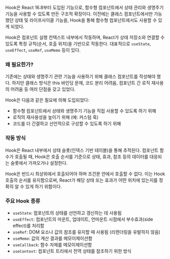 ---
---
Hook은 React 16.8부터 도입된 기능으로, 함수형 컴포넌트에서 상태 관리와 생명주기 기능을 사용할 수 있도록 만든 구조적 확장이다. 이전에는 클래스 컴포넌트에서만 가능했던 상태 및 라이프사이클 기능을, Hook을 통해 함수형 컴포넌트에서도 사용할 수 있게 되었다.

Hook은 컴포넌트 실행 컨텍스트 내부에서 작동하며, React가 상태 저장소와 연결할 수 있도록 특정 규칙(순서, 호출 위치)을 기반으로 작동한다. 대표적으로 `useState`, `useEffect`, `useRef`, `useMemo` 등이 있다.

### 왜 필요한가?

기존에는 상태와 생명주기 관련 기능을 사용하기 위해 클래스 컴포넌트를 작성해야 했다. 하지만 클래스 방식은 this 바인딩 문제, 코드 분리 어려움, 컴포넌트 간 로직 재사용의 어려움 등 여러 단점을 갖고 있었다.

Hook은 다음과 같은 필요에 의해 도입되었다:

- 함수형 컴포넌트에서 상태와 생명주기 기능을 직접 사용할 수 있도록 하기 위해
- 로직의 재사용성을 높이기 위해 (예: 커스텀 훅)
- 코드를 더 간결하고 선언적으로 구성할 수 있도록 하기 위해

### 작동 방식

Hook은 React 내부에서 상태 슬롯(인덱스 기반 테이블)을 통해 추적된다. 컴포넌트 함수가 호출될 때, Hook은 호출 순서를 기준으로 상태, 효과, 참조 등의 데이터를 대응되는 슬롯에서 가져오거나 설정한다.

Hook은 반드시 최상위에서 호출되어야 하며 조건문 안에서 호출할 수 없다. 이는 Hook 호출의 순서를 유지함으로써, React가 해당 상태 또는 효과가 어떤 위치에 있는지를 정확히 알 수 있게 하기 위함이다.

### 주요 Hook 종류

- `useState`: 컴포넌트의 상태를 선언하고 갱신하는 데 사용됨
- `useEffect`: 컴포넌트의 마운트, 업데이트, 언마운트 시점에서 부수효과(side effect)를 처리함
- `useRef`: DOM 요소나 값의 참조를 유지할 때 사용됨 (리렌더링을 유발하지 않음)
- `useMemo`: 값의 계산 결과를 메모이제이션함
- `useCallback`: 함수 자체를 메모이제이션함
- `useContext`: 컴포넌트 트리에서 전역 상태를 참조하기 위한 방식